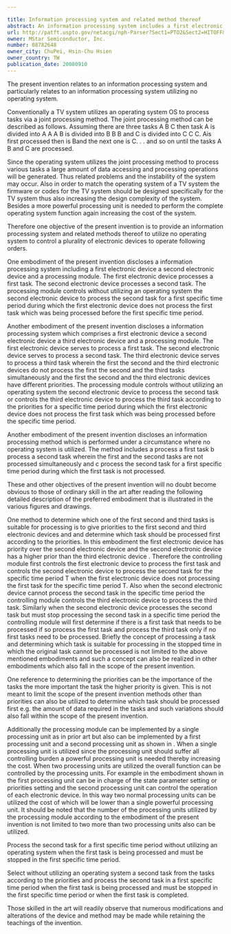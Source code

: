 ```yaml
---

title: Information processing system and related method thereof
abstract: An information processing system includes a first electronic device, a second electronic device and a processing module. The first electronic device processes a first task. The second electronic device processes a second task. The processing module, controls, without utilizing an operating system, the second electronic device to process the second task for a first specific time period during which the first electronic device does not process the first task which was being processed before the first specific time period.
url: http://patft.uspto.gov/netacgi/nph-Parser?Sect1=PTO2&Sect2=HITOFF&p=1&u=%2Fnetahtml%2FPTO%2Fsearch-adv.htm&r=1&f=G&l=50&d=PALL&S1=08782648&OS=08782648&RS=08782648
owner: MStar Semiconductor, Inc.
number: 08782648
owner_city: ChuPei, Hsin-Chu Hsien
owner_country: TW
publication_date: 20080910
---
```

The present invention relates to an information processing system and particularly relates to an information processing system utilizing no operating system.

Conventionally a TV system utilizes an operating system OS to process tasks via a joint processing method. The joint processing method can be described as follows. Assuming there are three tasks A B C then task A is divided into A A A B is divided into B B B and C is divided into C C C. Ais first processed then is Band the next one is C. . . and so on until the tasks A B and C are processed.

Since the operating system utilizes the joint processing method to process various tasks a large amount of data accessing and processing operations will be generated. Thus related problems and the instability of the system may occur. Also in order to match the operating system of a TV system the firmware or codes for the TV system should be designed specifically for the TV system thus also increasing the design complexity of the system. Besides a more powerful processing unit is needed to perform the complete operating system function again increasing the cost of the system.

Therefore one objective of the present invention is to provide an information processing system and related methods thereof to utilize no operating system to control a plurality of electronic devices to operate following orders.

One embodiment of the present invention discloses a information processing system including a first electronic device a second electronic device and a processing module. The first electronic device processes a first task. The second electronic device processes a second task. The processing module controls without utilizing an operating system the second electronic device to process the second task for a first specific time period during which the first electronic device does not process the first task which was being processed before the first specific time period.

Another embodiment of the present invention discloses a information processing system which comprises a first electronic device a second electronic device a third electronic device and a processing module. The first electronic device serves to process a first task. The second electronic device serves to process a second task. The third electronic device serves to process a third task wherein the first the second and the third electronic devices do not process the first the second and the third tasks simultaneously and the first the second and the third electronic devices have different priorities. The processing module controls without utilizing an operating system the second electronic device to process the second task or controls the third electronic device to process the third task according to the priorities for a specific time period during which the first electronic device does not process the first task which was being processed before the specific time period.

Another embodiment of the present invention discloses an information processing method which is performed under a circumstance where no operating system is utilized. The method includes a process a first task b process a second task wherein the first and the second tasks are not processed simultaneously and c process the second task for a first specific time period during which the first task is not processed.

These and other objectives of the present invention will no doubt become obvious to those of ordinary skill in the art after reading the following detailed description of the preferred embodiment that is illustrated in the various figures and drawings.

One method to determine which one of the first second and third tasks is suitable for processing is to give priorities to the first second and third electronic devices and and determine which task should be processed first according to the priorities. In this embodiment the first electronic device has priority over the second electronic device and the second electronic device has a higher prior than the third electronic device . Therefore the controlling module first controls the first electronic device to process the first task and controls the second electronic device to process the second task for the specific time period T when the first electronic device does not processing the first task for the specific time period T. Also when the second electronic device cannot process the second task in the specific time period the controlling module controls the third electronic device to process the third task. Similarly when the second electronic device processes the second task but must stop processing the second task in a specific time period the controlling module will first determine if there is a first task that needs to be processed if so process the first task and process the third task only if no first tasks need to be processed. Briefly the concept of processing a task and determining which task is suitable for processing in the stopped time in which the original task cannot be processed is not limited to the above mentioned embodiments and such a concept can also be realized in other embodiments which also fall in the scope of the present invention.

One reference to determining the priorities can be the importance of the tasks the more important the task the higher priority is given. This is not meant to limit the scope of the present invention methods other than priorities can also be utilized to determine which task should be processed first e.g. the amount of data required in the tasks and such variations should also fall within the scope of the present invention.

Additionally the processing module can be implemented by a single processing unit as in prior art but also can be implemented by a first processing unit and a second processing unit as shown in . When a single processing unit is utilized since the processing unit should suffer all controlling burden a powerful processing unit is needed thereby increasing the cost. When two processing units are utilized the overall function can be controlled by the processing units. For example in the embodiment shown in the first processing unit can be in charge of the state parameter setting or priorities setting and the second processing unit can control the operation of each electronic device. In this way two normal processing units can be utilized the cost of which will be lower than a single powerful processing unit. It should be noted that the number of the processing units utilized by the processing module according to the embodiment of the present invention is not limited to two more than two processing units also can be utilized.

Process the second task for a first specific time period without utilizing an operating system when the first task is being processed and must be stopped in the first specific time period.

Select without utilizing an operating system a second task from the tasks according to the priorities and process the second task in a first specific time period when the first task is being processed and must be stopped in the first specific time period or when the first task is completed.

Those skilled in the art will readily observe that numerous modifications and alterations of the device and method may be made while retaining the teachings of the invention.

